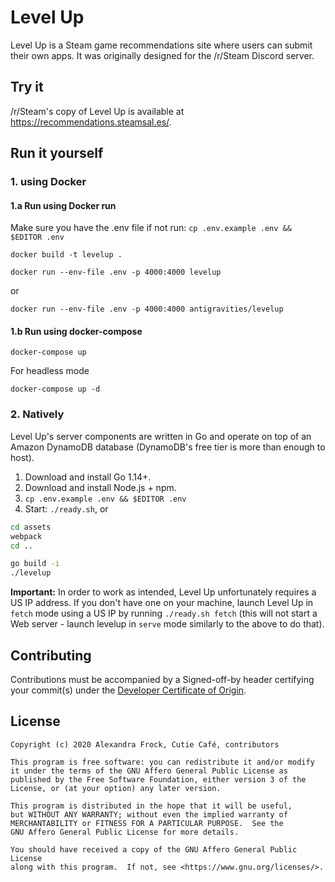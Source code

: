 # Level Up

Level Up is a Steam game recommendations site where users can submit their own apps. It was originally designed for the /r/Steam Discord server.

## Try it

/r/Steam's copy of Level Up is available at https://recommendations.steamsal.es/.

## Run it yourself

### 1. using Docker

#### 1.a Run using Docker run

Make sure you have the .env file if not run: `cp .env.example .env && $EDITOR .env`
```
docker build -t levelup .

docker run --env-file .env -p 4000:4000 levelup
```

or

```
docker run --env-file .env -p 4000:4000 antigravities/levelup
```


#### 1.b Run using docker-compose

```
docker-compose up
```

For headless mode

```
docker-compose up -d
```

### 2. Natively

Level Up's server components are written in Go and operate on top of an Amazon DynamoDB database (DynamoDB's free tier is more than enough to host).

1. Download and install Go 1.14+.
2. Download and install Node.js + npm.
3. `cp .env.example .env && $EDITOR .env`
3. Start: `./ready.sh`, or
```sh
cd assets
webpack
cd ..

go build -i
./levelup
```

**Important:** In order to work as intended, Level Up unfortunately requires a US IP address. If you don't have one on your machine, launch Level Up in `fetch` mode using a US IP by running `./ready.sh fetch` (this will not start a Web server - launch levelup in `serve` mode similarly to the above to do that).

## Contributing

Contributions must be accompanied by a Signed-off-by header certifying your commit(s) under the [Developer Certificate of Origin](https://developercertificate.org/).

## License

```
Copyright (c) 2020 Alexandra Frock, Cutie Café, contributors

This program is free software: you can redistribute it and/or modify
it under the terms of the GNU Affero General Public License as
published by the Free Software Foundation, either version 3 of the
License, or (at your option) any later version.

This program is distributed in the hope that it will be useful,
but WITHOUT ANY WARRANTY; without even the implied warranty of
MERCHANTABILITY or FITNESS FOR A PARTICULAR PURPOSE.  See the
GNU Affero General Public License for more details.

You should have received a copy of the GNU Affero General Public License
along with this program.  If not, see <https://www.gnu.org/licenses/>.
```
